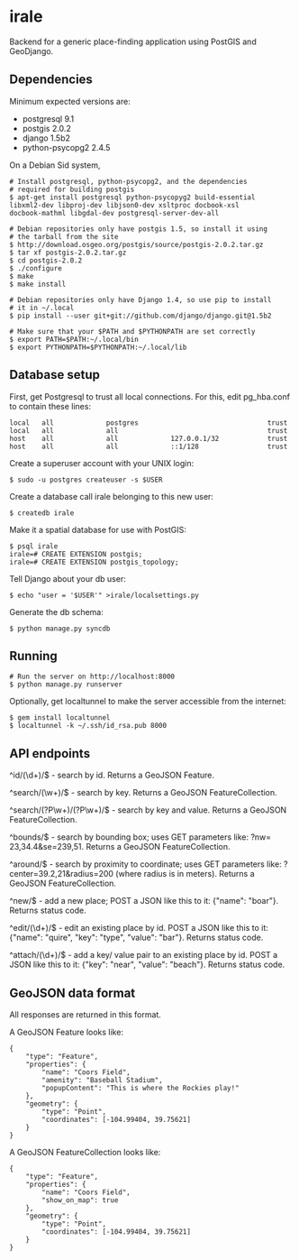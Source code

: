 # irale

Backend for a generic place-finding application using PostGIS and
GeoDjango.

## Dependencies

Minimum expected versions are:

* postgresql 9.1
* postgis 2.0.2
* django 1.5b2
* python-psycopg2 2.4.5

On a Debian Sid system,

    # Install postgresql, python-psycopg2, and the dependencies
    # required for building postgis
    $ apt-get install postgresql python-psycopyg2 build-essential
    libxml2-dev libproj-dev libjson0-dev xsltproc docbook-xsl
    docbook-mathml libgdal-dev postgresql-server-dev-all

    # Debian repositories only have postgis 1.5, so install it using
    # the tarball from the site
    $ http://download.osgeo.org/postgis/source/postgis-2.0.2.tar.gz
    $ tar xf postgis-2.0.2.tar.gz
    $ cd postgis-2.0.2
    $ ./configure
    $ make
    $ make install

    # Debian repositories only have Django 1.4, so use pip to install
    # it in ~/.local
    $ pip install --user git+git://github.com/django/django.git@1.5b2

    # Make sure that your $PATH and $PYTHONPATH are set correctly
    $ export PATH=$PATH:~/.local/bin
    $ export PYTHONPATH=$PYTHONPATH:~/.local/lib

## Database setup

First, get Postgresql to trust all local connections.  For this, edit
pg_hba.conf to contain these lines:

    local   all             postgres                                trust
    local   all             all                                     trust
    host    all             all             127.0.0.1/32            trust
    host    all             all             ::1/128                 trust

Create a superuser account with your UNIX login:

    $ sudo -u postgres createuser -s $USER

Create a database call irale belonging to this new user:

    $ createdb irale

Make it a spatial database for use with PostGIS:

    $ psql irale
    irale=# CREATE EXTENSION postgis;
    irale=# CREATE EXTENSION postgis_topology;

Tell Django about your db user:

    $ echo "user = '$USER'" >irale/localsettings.py

Generate the db schema:

    $ python manage.py syncdb

## Running

    # Run the server on http://localhost:8000
    $ python manage.py runserver

Optionally, get localtunnel to make the server accessible from the
internet:

    $ gem install localtunnel
    $ localtunnel -k ~/.ssh/id_rsa.pub 8000

## API endpoints

^id/(\d+)/$ - search by id.  Returns a GeoJSON Feature.

^search/(\w+)/$ - search by key.  Returns a GeoJSON FeatureCollection.

^search/(?P<key>\w+)/(?P<value>\w+)/$ - search by key and value.
Returns a GeoJSON FeatureCollection.

^bounds/$ - search by bounding box; uses GET parameters like: ?nw=
23,34.4&se=239,51.  Returns a GeoJSON FeatureCollection.

^around/$ - search by proximity to coordinate; uses GET parameters
like: ?center=39.2,21&radius=200 (where radius is in meters).  Returns
a GeoJSON FeatureCollection.

^new/$ - add a new place; POST a JSON like this to it: {"name":
"boar"}.  Returns status code.

^edit/(\d+)/$ - edit an existing place by id.  POST a JSON like this
to it: {"name": "quire", "key": "type", "value": "bar"}.  Returns
status code.

^attach/(\d+)/$ - add a key/ value pair to an existing place by id.
POST a JSON like this to it: {"key": "near", "value": "beach"}.
Returns status code.

## GeoJSON data format

All responses are returned in this format.

A GeoJSON Feature looks like:

    {
        "type": "Feature",
        "properties": {
            "name": "Coors Field",
            "amenity": "Baseball Stadium",
            "popupContent": "This is where the Rockies play!"
        },
        "geometry": {
            "type": "Point",
            "coordinates": [-104.99404, 39.75621]
        }
    }

A GeoJSON FeatureCollection looks like:

    {
        "type": "Feature",
        "properties": {
            "name": "Coors Field",
            "show_on_map": true
        },
        "geometry": {
            "type": "Point",
            "coordinates": [-104.99404, 39.75621]
        }
    }
